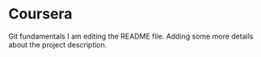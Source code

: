 # Coursera
Git fundamentals
I am editing the README file. Adding some more details about the project description.
